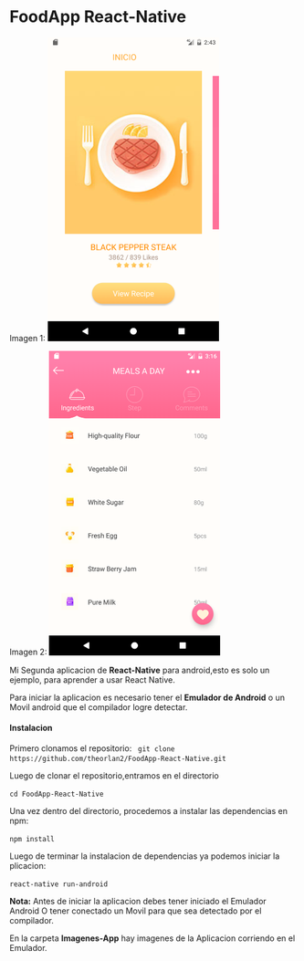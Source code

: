 # FoodApp React-Native
Imagen 1:
<img src="/Imagenes-App/imagen-home.png" width="300" />

Imagen 2:
<img src="/Imagenes-App/imagen-ingredientes2.png" width="300" />

Mi Segunda aplicacion de **React-Native** para android,esto es solo un ejemplo, para aprender a usar React Native.

  Para iniciar la aplicacion es necesario tener el **Emulador de Android** o un Movil android que el compilador logre detectar.

#### Instalacion
 Primero clonamos el repositorio:
``` git clone https://github.com/theorlan2/FoodApp-React-Native.git```

Luego de clonar el repositorio,entramos en el directorio     

``` cd FoodApp-React-Native ```

Una vez dentro del directorio, procedemos a instalar las dependencias en npm:

``` npm install ```

Luego de terminar la instalacion de dependencias ya podemos iniciar la plicacion:

``` react-native run-android ```

**Nota:** Antes de iniciar la aplicacion debes tener iniciado el Emulador Android O tener conectado un Movil para que sea detectado por el compilador.

En la carpeta **Imagenes-App** hay imagenes de la Aplicacion corriendo en el Emulador.
